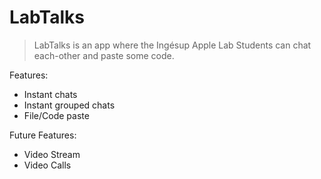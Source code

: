 #  LabTalks

> LabTalks is an app where the Ingésup Apple Lab Students can chat each-other and paste some code.

Features:
* Instant chats
* Instant grouped chats
* File/Code paste

Future Features:
* Video Stream
* Video Calls


